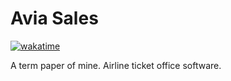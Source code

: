 # Avia Sales
[![wakatime](https://wakatime.com/badge/user/a0181411-cc0d-4d07-b1a1-bf30cebd74d8/project/d552ee19-77ce-4e2a-94e9-8ad30bd49f8f.svg)](https://wakatime.com/badge/user/a0181411-cc0d-4d07-b1a1-bf30cebd74d8/project/d552ee19-77ce-4e2a-94e9-8ad30bd49f8f)

A term paper of mine. Airline ticket office software.
